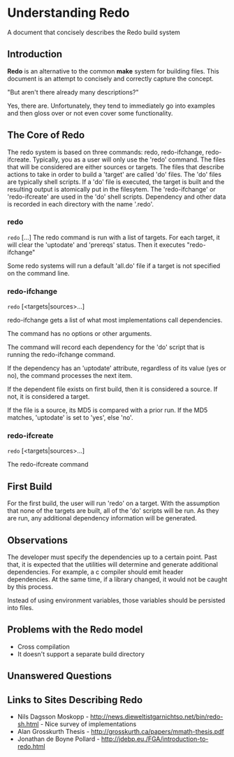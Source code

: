# Understanding Redo

A document that concisely describes the Redo build system

## Introduction

**Redo** is an alternative to the common **make** system for building files. This document is an attempt to concisely and correctly capture the concept. 

"But aren't there already many descriptions?"

Yes, there are. Unfortunately, they tend to immediately go into examples and then gloss over or not even cover some functionality.

## The Core of Redo

The redo system is based on three commands: redo, redo-ifchange, redo-ifcreate.
Typically, you as a user will only use the 'redo' command.
The files that will be considered are either sources or targets.
The files that describe actions to take in order to build a 'target' are called 'do' files. 
The 'do' files are typically shell scripts.
If a 'do' file is executed, the target is built and the resulting output is atomically put in the filesytem.
The 'redo-ifchange' or 'redo-ifcreate' are used in the 'do' shell scripts.
Dependency and other data is recorded in each directory with the name '.redo'.

### redo

`redo` [<targets>...]
The redo command is run with a list of targets.
For each target, it will clear the 'uptodate' and 'prereqs' status.
Then it executes "redo-ifchange"

Some redo systems will run a default 'all.do' file if a target is not specified on the command line.

### redo-ifchange
`redo` [<targets|sources>...]

redo-ifchange gets a list of what most implementations call dependencies.

The command has no options or other arguments.

The command will record each dependency for the 'do' script that is running the redo-ifchange command.

If the dependency has an 'uptodate' attribute, regardless of its value (yes or no), the command processes the next item.

If the dependent file exists on first build, then it is considered a source. If not, it is considered a target.

If the file is a source, its MD5 is compared with a prior run. If the MD5 matches, 'uptodate' is set to 'yes', else 'no'.



### redo-ifcreate
`redo` [<targets|sources>...]

The redo-ifcreate command 

## First Build

For the first build, the user will run 'redo' on a target.
With the assumption that none of the targets are built, all of the 'do' scripts will be run.
As they are run, any additional dependency information will be generated.

## Observations

The developer must specify the dependencies up to a certain point. Past that, it is expected that the utilities will determine and generate additional dependencies. For example, a c compiler should emit header dependencies. At the same time, if a library changed, it 
would not be caught by this process.

Instead of using environment variables, those variables should be persisted into files.


## Problems with the Redo model

- Cross compilation
- It doesn't support a separate build directory

## Unanswered Questions



## Links to Sites Describing Redo

- Nils Dagsson Moskopp - http://news.dieweltistgarnichtso.net/bin/redo-sh.html - Nice survey of implementations
- Alan Grosskurth Thesis - http://grosskurth.ca/papers/mmath-thesis.pdf
- Jonathan de Boyne Pollard -  http://jdebp.eu./FGA/introduction-to-redo.html

